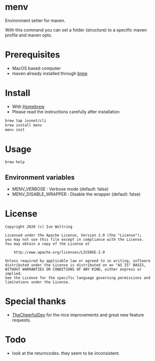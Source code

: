 # menv

Environment setter for maven.

With this command you can set a folder (structure) to a specific maven profile and maven opts.

# Prerequisites

- MacOS based computer
- maven already installed through [brew](https://brew.sh/)

# Install

- With [Homebrew](https://brew.sh)
- Please read the instructions carefully after installation

```bash
brew tap ivonet/cli
brew install menv
menv init
```

# Usage

```bash
brew help
```

## Environment variables

- MENV_VERBOSE : Verbose mode (default: false)
- MENV_DISABLE_WRAPPER : Disable the wrapper (default: false)

# License

    Copyright 2020 (c) Ivo Woltring

    Licensed under the Apache License, Version 2.0 (the "License");
    you may not use this file except in compliance with the License.
    You may obtain a copy of the License at

        http://www.apache.org/licenses/LICENSE-2.0

    Unless required by applicable law or agreed to in writing, software
    distributed under the License is distributed on an "AS IS" BASIS,
    WITHOUT WARRANTIES OR CONDITIONS OF ANY KIND, either express or implied.
    See the License for the specific language governing permissions and
    limitations under the License.

# Special thanks

- [TheCheerfulDev](https://github.com/TheCheerfulDev/) for the nice
  improvements and great new feature requests.

# Todo

- look at the returncodes. they seem to be inconsistent.
